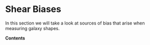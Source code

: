 # Shear Biases

In this section we will take a look at sources of bias that arise when measuring galaxy shapes.

**Contents**

```{tableofcontents}
```
